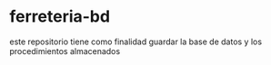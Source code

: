# ferreteria-bd
este repositorio tiene como finalidad guardar la base de datos y los procedimientos almacenados 
